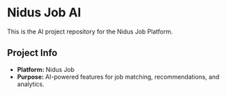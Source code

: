 # Nidus Job AI

This is the AI project repository for the Nidus Job Platform.

## Project Info

- **Platform:** Nidus Job
- **Purpose:** AI-powered features for job matching, recommendations, and analytics.

